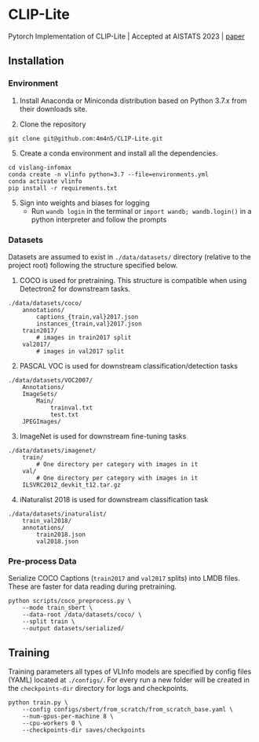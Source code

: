 # CLIP-Lite
Pytorch Implementation of CLIP-Lite | Accepted at AISTATS 2023 | [paper](https://arxiv.org/abs/2112.07133#)

## Installation
### Environment
1. Install Anaconda or Miniconda distribution based on Python 3.7.x from their downloads site.

4. Clone the repository
```
git clone git@github.com:4m4n5/CLIP-Lite.git
```
    
5. Create a conda environment and install all the dependencies.
```
cd vislang-infomax
conda create -n vlinfo python=3.7 --file=environments.yml
conda activate vlinfo
pip install -r requirements.txt
```

5. Sign into weights and biases for logging
    - Run `wandb login` in the terminal or `import wandb; wandb.login()` in a python interpreter and follow the prompts
    
    
### Datasets
Datasets are assumed to exist in `./data/datasets/` directory (relative to the project root) following the structure specified below. 
1. COCO is used for pretraining. This structure is compatible when using Detectron2 for downstream tasks.
```
./data/datasets/coco/
    annotations/
        captions_{train,val}2017.json
        instances_{train,val}2017.json
    train2017/
        # images in train2017 split
    val2017/
        # images in val2017 split
```

2. PASCAL VOC is used for downstream classification/detection tasks
```
./data/datasets/VOC2007/
    Annotations/
    ImageSets/
        Main/
            trainval.txt
            test.txt
    JPEGImages/
```

3. ImageNet is used for downstream fine-tuning tasks
```
./data/datasets/imagenet/
    train/
        # One directory per category with images in it
    val/
        # One directory per category with images in it
    ILSVRC2012_devkit_t12.tar.gz
```

4. iNaturalist 2018 is used for downstream classification task
```
./data/datasets/inaturalist/
    train_val2018/
    annotations/
        train2018.json
        val2018.json
```

### Pre-process Data
Serialize COCO Captions (`train2017` and `val2017` splits) into LMDB files. These are faster for data reading during pretraining.
```
python scripts/coco_preprocess.py \
    --mode train_sbert \
    --data-root /data/datasets/coco/ \
    --split train \
    --output datasets/serialized/
```

## Training
Training parameters all types of VLInfo models are specified by config files (YAML) located at `./configs/`.
For every run a new folder will be created in the `checkpoints-dir` directory for logs and checkpoints.
```
python train.py \
    --config configs/sbert/from_scratch/from_scratch_base.yaml \
    --num-gpus-per-machine 8 \
    --cpu-workers 0 \
    --checkpoints-dir saves/checkpoints
```
